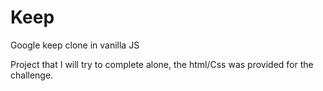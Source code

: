 # Keep
Google keep clone in vanilla JS

Project that I will try to complete alone, the html/Css was provided for the challenge.





